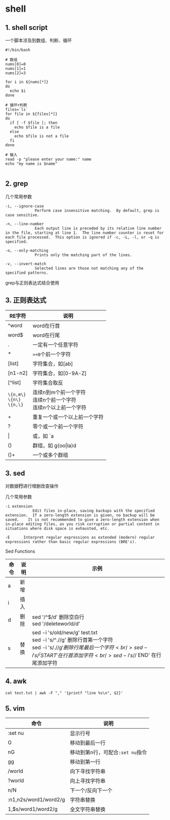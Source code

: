 # shell



## 1. shell script

一个脚本涉及到数组、判断、循环

```shell
#!/bin/bash

# 数组
nums[0]=0
nums[1]=1
nums[2]=3

for i in ${nums[*]}
do
  echo $i
done

# 循环+判断
files=`ls`
for file in ${files[*]}
do
  if [ -f $file ]; then
    echo $file is a file
  else
    echo $file is not a file
  fi
done

# 输入
read -p "please enter your name:" name
echo "my name is $name"


```



## 2. grep

几个常用参数

```
-i, --ignore-case
             Perform case insensitive matching.  By default, grep is case sensitive.

-n, --line-number
             Each output line is preceded by its relative line number in the file, starting at line 1.  The line number counter is reset for each file processed.  This option is ignored if -c, -L, -l, or -q is specified.

-o, --only-matching
             Prints only the matching part of the lines.
             
-v, --invert-match
             Selected lines are those not matching any of the specified patterns.	
```

grep与正则表达式结合使用



## 3. 正则表达式

| RE字符                               | 说明                                                         |
| ------------------------------------ | ------------------------------------------------------------ |
| ^word                                | word在行首                                                   |
| word$                                | word在行尾                                                   |
| .                                    | 一定有一个任意字符                                           |
| *                                    | `>=0`个前一个字符                                            |
| [list]                               | 字符集合，如[ab]                                             |
| [n1-n2]                              | 字符集合，如[0-9A-Z]                                         |
| [^list]                              | 字符集合取反                                                 |
| `\{n,m\}`<br />`\{n\}`<br />`\{n,\}` | 连续n到m个前一个字符<br />连续n个前一个字符<br />连续n个以上前一个字符 |
| +                                    | 重复一个或一个以上前一个字符                                 |
| ?                                    | 零个或一个前一个字符                                         |
| \|                                   | 或，如 `a|b`                                                 |
| ()                                   | 群组，如 g(oo\|la)d                                          |
| ()+                                  | 一个或多个群组                                               |



## 3. sed

对数据**行**进行增删改查操作

几个常用参数

```shell
-i extension
   			Edit files in-place, saving backups with the specified extension.  If a zero-length extension is given, no backup will be saved.	It is not recommended to give a zero-length extension when in-place editing files, as you risk corruption or partial content in situations where disk space is exhausted, etc.

-E      Interpret regular expressions as extended (modern) regular expressions rather than basic regular expressions (BRE's).
```



Sed Functions

| 命令 | 说明 | 示例                                                         |
| ---- | ---- | ------------------------------------------------------------ |
| a    | 新增 |                                                              |
| i    | 插入 |                                                              |
| d    | 删除 | sed '/^$/d' 删除空白行<br />sed '/deleteworld/d'             |
| s    | 替换 | sed -i 's/old/new/g' test.txt<br />sed -i 's/^.//g' 删除行首第一个字符<br />sed -i 's/.$//g' 删除行尾最后一个字符<br />sed -i 's/^/START ' 在行首添加字符<br />sed -i 's/$/ END' 在行尾添加字符 |



## 4. awk

```shell
cat test.txt | awk -F "," '{printf "line %s\n", $2}'
```



## 5. vim

| 命令                  | 说明                             |
| --------------------- | -------------------------------- |
| :set nu               | 显示行号                         |
| G                     | 移动到最后一行                   |
| nG                    | 移动到第n行，可配合`:set nu`指令 |
| gg                    | 移动到第一行                     |
| /world                | 向下寻找字符串                   |
| ?world                | 向上寻找字符串                   |
| n/N                   | 下一个/反向下一个                |
| :n1,n2s/word1/word2/g | 字符串替换                       |
| 1,$s/word1/word2/g    | 全文字符串替换                   |

